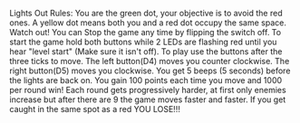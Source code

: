 Lights Out Rules:
You are the green dot, your objective is to avoid the red ones. A yellow dot means both you and a red dot occupy the same space. Watch out!
You can Stop the game any time by flipping the switch off.
To start the game hold both buttons while 2 LEDs are flashing red until you hear "level start" (Make sure it isn't off).
To play use the buttons after the three ticks to move. The left button(D4) moves you counter clockwise. The right button(D5) moves you clockwise. You get 5 beeps (5 seconds) before the lights are back on.
You gain 100 points each time you move and 1000 per round win!
Each round gets progressively harder, at first only enemies increase but after there are 9 the game moves faster and faster.
If you get caught in the same spot as a red YOU LOSE!!!

